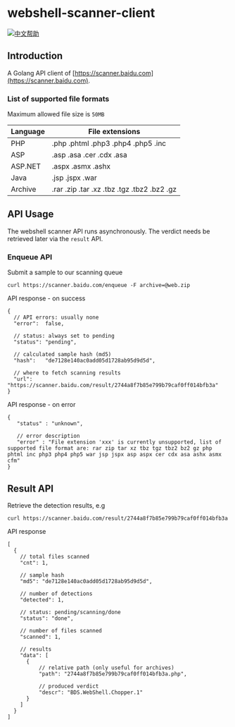 # webshell-scanner-client

[![中文帮助](https://img.shields.io/badge/README-切换语言-blue.svg)](readme-zh_CN.md)

## Introduction

A Golang API client of [https://scanner.baidu.com](https://scanner.baidu.com). 

### List of supported file formats

Maximum allowed file size is `50MB`

| Language   | File extensions                             |
| ---------- | ------------------------------------------- |
| PHP        | .php .phtml .php3 .php4 .php5 .inc          |
| ASP        | .asp .asa .cer .cdx .asa                    |
| ASP.NET    | .aspx .asmx .ashx                           |
| Java       | .jsp .jspx .war                             |
| Archive    | .rar .zip .tar .xz .tbz .tgz .tbz2 .bz2 .gz |

## API Usage

The webshell scanner API runs asynchronously. The verdict needs be retrieved later via the `result` API.

### Enqueue API

Submit a sample to our scanning queue

```
curl https://scanner.baidu.com/enqueue -F archive=@web.zip
```

API response - on success

```
{
  // API errors: usually none
  "error":  false,

  // status: always set to pending
  "status": "pending",

  // calculated sample hash (md5)
  "hash":   "de7128e140ac0add05d1728ab95d9d5d",

  // where to fetch scanning results
  "url":    "https://scanner.baidu.com/result/2744a8f7b85e799b79caf0ff014bfb3a"
}
```

API response - on error

```
{
   "status" : "unknown",

   // error description
   "error" : "File extension 'xxx' is currently unsupported, list of supported file format are: rar zip tar xz tbz tgz tbz2 bz2 gz php phtml inc php3 php4 php5 war jsp jspx asp aspx cer cdx asa ashx asmx cfm"
}
```

## Result API

Retrieve the detection results, e.g

```
curl https://scanner.baidu.com/result/2744a8f7b85e799b79caf0ff014bfb3a
```

API response

```
[
  {
    // total files scanned
    "cnt": 1,

    // sample hash
    "md5": "de7128e140ac0add05d1728ab95d9d5d",

    // number of detections
    "detected": 1,

    // status: pending/scanning/done
    "status": "done",

    // number of files scanned
    "scanned": 1,

    // results
    "data": [
      {
          // relative path (only useful for archives)
          "path": "2744a8f7b85e799b79caf0ff014bfb3a.php",

          // produced verdict
          "descr": "BDS.WebShell.Chopper.1"
      }
    ]
  }
]
```

